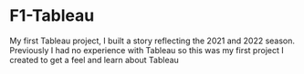 # F1-Tableau
My first Tableau project, I built a story reflecting the 2021 and 2022 season. Previously I had no experience with Tableau so this was my first project I created to get a feel and learn about Tableau

